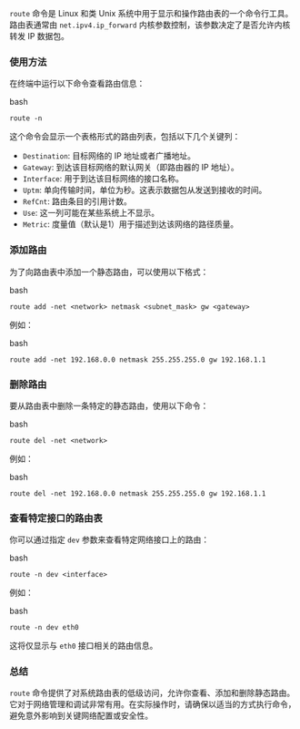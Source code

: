 `route` 命令是 Linux 和类 Unix 系统中用于显示和操作路由表的一个命令行工具。路由表通常由 `net.ipv4.ip_forward` 内核参数控制，该参数决定了是否允许内核转发 IP 数据包。

### 使用方法

在终端中运行以下命令查看路由信息：

bash

`route -n`

这个命令会显示一个表格形式的路由列表，包括以下几个关键列：

- `Destination`: 目标网络的 IP 地址或者广播地址。
- `Gateway`: 到达该目标网络的默认网关（即路由器的 IP 地址）。
- `Interface`: 用于到达该目标网络的接口名称。
- `Uptm`: 单向传输时间，单位为秒。这表示数据包从发送到接收的时间。
- `RefCnt`: 路由条目的引用计数。
- `Use`: 这一列可能在某些系统上不显示。
- `Metric`: 度量值（默认是1）用于描述到达该网络的路径质量。

### 添加路由

为了向路由表中添加一个静态路由，可以使用以下格式：

bash

`route add -net <network> netmask <subnet_mask> gw <gateway>`

例如：

bash

`route add -net 192.168.0.0 netmask 255.255.255.0 gw 192.168.1.1`

### 删除路由

要从路由表中删除一条特定的静态路由，使用以下命令：

bash

`route del -net <network>`

例如：

bash

`route del -net 192.168.0.0 netmask 255.255.255.0 gw 192.168.1.1`

### 查看特定接口的路由表

你可以通过指定 `dev` 参数来查看特定网络接口上的路由：

bash

`route -n dev <interface>`

例如：

bash

`route -n dev eth0`

这将仅显示与 `eth0` 接口相关的路由信息。

### 总结

`route` 命令提供了对系统路由表的低级访问，允许你查看、添加和删除静态路由。它对于网络管理和调试非常有用。在实际操作时，请确保以适当的方式执行命令，避免意外影响到关键网络配置或安全性。